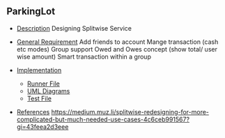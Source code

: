 ## ParkingLot
* [Description](#ques)
Designing  Splitwise Service

* [General Requirement](#desc)
Add friends to account
Mange transaction (cash etc modes)
Group support
Owed and Owes concept (show total/ user wise amount)
Smart transaction within a group

* [Implementation](#tech)
   * [Runner File](#f1)
   * [UML Diagrams](#f2)
   * [Test File](#f3)
   
* [References](#ref)
https://medium.muz.li/splitwise-redesigning-for-more-complicated-but-much-needed-use-cases-4c6ceb991567?gi=43feea2d3eee
